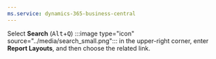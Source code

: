 ```yaml
---
ms.service: dynamics-365-business-central
---
```

Select **Search** (<kbd>Alt</kbd>+<kbd>Q</kbd>) :::image type="icon" source="../media/search_small.png"::: in the upper-right corner, enter **Report Layouts**, and then choose the related link.